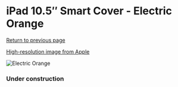 # iPad 10.5″ Smart Cover - Electric Orange

[Return to previous page](/ipad_pro105)

[High-resolution image from Apple](https://store.storeimages.cdn-apple.com/8756/as-images.apple.com/is/MJM83?wid=4500&hei=4500&fmt=png)

<div style="width: 384px"><img src="/everysource/MJM83.png" alt="Electric Orange"></div>

### Under construction
